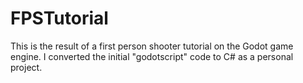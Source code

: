 # FPSTutorial

This is the result of a first person shooter tutorial on the Godot game engine. I converted the initial "godotscript" code to C# as a personal project.
